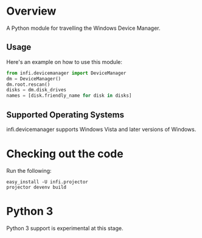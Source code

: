Overview
========

A Python module for travelling the Windows Device Manager.

Usage
-----

Here's an example on how to use this module:

```python
from infi.devicemanager import DeviceManager
dm = DeviceManager()
dm.root.rescan()
disks = dm.disk_drives
names = [disk.friendly_name for disk in disks]
```

Supported Operating Systems
---------------------------
infi.devicemanager supports Windows Vista and later versions of Windows.

Checking out the code
=====================

Run the following:

    easy_install -U infi.projector
    projector devenv build

Python 3
========

Python 3 support is experimental at this stage.
